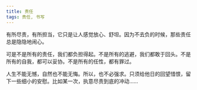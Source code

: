 ```yaml
---
title: 责任
tags: 责任, 书写
---
```



有所尽责，有所担当，它只是让人感觉放心、舒坦。因为不去负的时候，那些责任总是隐隐地闹心。

可是不是所有的责任，我们都负担得起。不是所有的逃避，我们都敢于回头。不是所有的自我，都可以妥协。不是所有的任性，都有罪过。

人生不能无憾，自然也不能无悔。所以，也不必强求。只须给他日的回望惜恨，留下一些细小的安慰。比如某一次，执意尽责到底的冲动……
